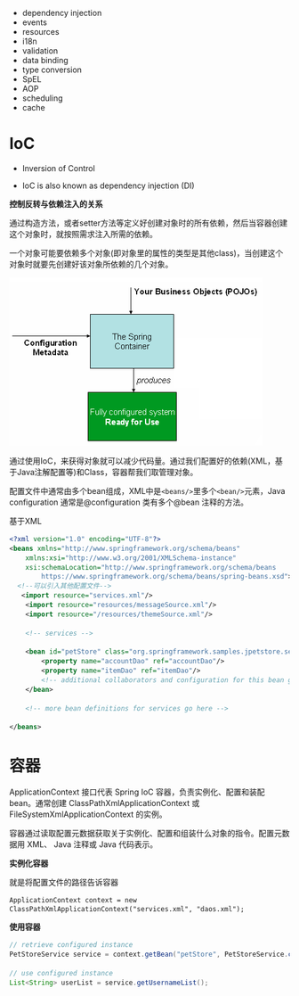 * dependency injection
* events
* resources
* i18n
* validation
* data binding
* type conversion
* SpEL
* AOP
* scheduling
* cache



# IoC

* Inversion of Control

* IoC is also known as dependency injection (DI)



**控制反转与依赖注入的关系**

通过构造方法，或者setter方法等定义好创建对象时的所有依赖，然后当容器创建这个对象时，就按照需求注入所需的依赖。



一个对象可能要依赖多个对象(即对象里的属性的类型是其他class)，当创建这个对象时就要先创建好该对象所依赖的几个对象。

![image-20210817153949333](../img/image-20210817153949333.png)

通过使用IoC，来获得对象就可以减少代码量。通过我们配置好的依赖(XML，基于Java注解配置等)和Class，容器帮我们取管理对象。

配置文件中通常由多个bean组成，XML中是`<beans/>`里多个`<bean/>`元素，Java configuration 通常是@configuration 类有多个@bean 注释的方法。



基于XML

```xml
<?xml version="1.0" encoding="UTF-8"?>
<beans xmlns="http://www.springframework.org/schema/beans"
    xmlns:xsi="http://www.w3.org/2001/XMLSchema-instance"
    xsi:schemaLocation="http://www.springframework.org/schema/beans
        https://www.springframework.org/schema/beans/spring-beans.xsd">
  <!--可以引入其他配置文件-->
   <import resource="services.xml"/>
    <import resource="resources/messageSource.xml"/>
    <import resource="/resources/themeSource.xml"/>

    <!-- services -->

    <bean id="petStore" class="org.springframework.samples.jpetstore.services.PetStoreServiceImpl">
        <property name="accountDao" ref="accountDao"/>
        <property name="itemDao" ref="itemDao"/>
        <!-- additional collaborators and configuration for this bean go here -->
    </bean>

    <!-- more bean definitions for services go here -->

</beans>
```

















































# 容器

ApplicationContext 接口代表 Spring IoC 容器，负责实例化、配置和装配 bean。通常创建 ClassPathXmlApplicationContext 或 FileSystemXmlApplicationContext 的实例。

容器通过读取配置元数据获取关于实例化、配置和组装什么对象的指令。配置元数据用 XML、 Java 注释或 Java 代码表示。



**实例化容器**

就是将配置文件的路径告诉容器

```
ApplicationContext context = new ClassPathXmlApplicationContext("services.xml", "daos.xml");
```



**使用容器**

```java
// retrieve configured instance
PetStoreService service = context.getBean("petStore", PetStoreService.class);

// use configured instance
List<String> userList = service.getUsernameList();
```





























